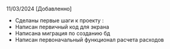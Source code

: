 11/03/2024
[Добавленно]
- Сделаны первые шаги к проекту :
- Написан первичный код для экрана 
- Написана миграция по созданию бд
- Написан первоначальный функционал расчета расходов
